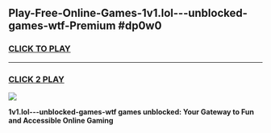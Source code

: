 
## Play-Free-Online-Games-1v1.lol---unblocked-games-wtf-Premium #dp0w0
<h3>
<a href="https://premium.freeplayer.one?title=1v1.lol---unblocked-games-wtf&ref=8M">CLICK TO PLAY</a></h3>
<hr>

<h3>
<a href="https://premium.freeplayer.one?title=1v1.lol---unblocked-games-wtf&ref=8M">CLICK 2 PLAY</a>
  
</h3>

<a href="https://premium.freeplayer.one?title=1v1.lol---unblocked-games-wtf&ref=8M"><img src="https://clearcache.store/games.png"></a>


**1v1.lol---unblocked-games-wtf games unblocked: Your Gateway to Fun and Accessible Online Gaming**
